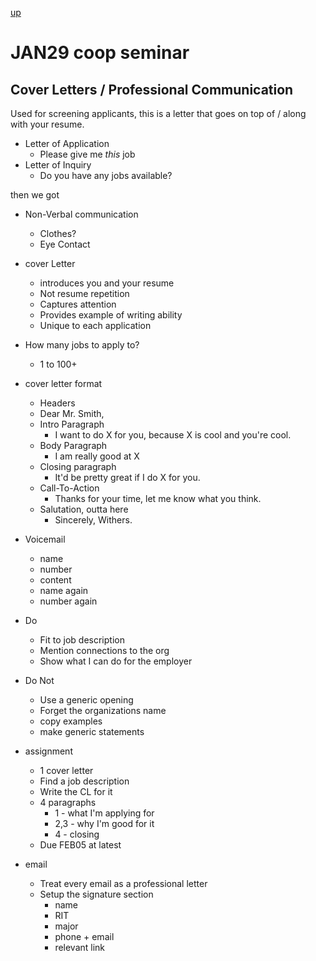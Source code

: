 [up](../index.md)

# JAN29 coop seminar

## Cover Letters / Professional Communication

Used for screening applicants, this is a letter that goes on top of / along with your resume.

- Letter of Application
    - Please give me *this* job
- Letter of Inquiry
    - Do you have any jobs available?

then we got

- Non-Verbal communication
    - Clothes?
    - Eye Contact
- cover Letter
    - introduces you and your resume
    - Not resume repetition
    - Captures attention
    - Provides example of writing ability
    - Unique to each application

- How many jobs to apply to?
    - 1 to 100+
- cover letter format
    - Headers
    - Dear Mr. Smith,
    - Intro Paragraph
        - I want to do X for you, because X is cool and you're cool.
    - Body Paragraph
        - I am really good at X
    - Closing paragraph
        - It'd be pretty great if I do X for you.
    - Call-To-Action
        - Thanks for your time, let me know what you think.
    - Salutation, outta here
        - Sincerely, Withers.
- Voicemail
    - name
    - number
    - content
    - name again
    - number again
- Do
    - Fit to job description
    - Mention connections to the org
    - Show what I can do for the employer
- Do Not
    - Use a generic opening
    - Forget the organizations name
    - copy examples
    - make generic statements

- assignment
    - 1 cover letter
    - Find a job description
    - Write the CL for it
    - 4 paragraphs
        - 1 - what I'm applying for
        - 2,3 - why I'm good for it
        - 4 - closing
    - Due FEB05 at latest

- email
    - Treat every email as a professional letter
    - Setup the signature section
        - name
        - RIT
        - major
        - phone + email
        - relevant link
